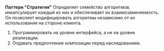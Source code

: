 **Паттерн "Стратегия"**
Определяет семейство алгоритмов, инкапсулирует каждый из них и обеспечивает их взаимозаменяемость. Он позволяет модифицировать алгоритмы независимо от их использования на стороне клиента.

1. Программировать на уровне интерфейса, а не на уровне реализации.
2. Отдавать предпочтение композиции перед наследованием.

